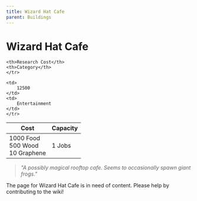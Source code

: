 ```yaml
---
title: Wizard Hat Cafe
parent: Buildings
---
```

# Wizard Hat Cafe

<table>
<thead>
	<tr>
	<th>Cost</th>
	<th>Capacity</th>
	
	<th>Research Cost</th>
	<th>Category</th>
	</tr>
</thead>
<tbody>
	<tr>
	<td>
		1000 Food<br>500 Wood<br>10 Graphene
	</td>
	<td>
		1 Jobs
	</td>
	
	<td>
		12500
	</td>
	<td>
		Entertainment
	</td>
	</tr>
</tbody>
</table>

> *"A possibly magical rooftop cafe. Seems to occasionally spawn giant frogs."*

The page for Wizard Hat Cafe is in need of content. Please help by contributing to the wiki!
